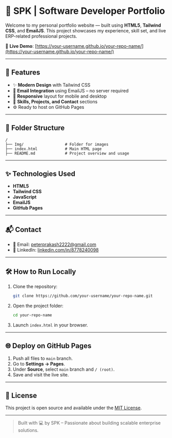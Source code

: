 # 💼 SPK | Software Developer Portfolio

Welcome to my personal portfolio website — built using **HTML5**, **Tailwind CSS**, and **EmailJS**. This project showcases my experience, skill set, and live ERP-related professional projects.

📍 **Live Demo**: [https://your-username.github.io/your-repo-name/](https://your-username.github.io/your-repo-name/)

---

## 🚀 Features

- ✨ **Modern Design** with Tailwind CSS
- 📧 **Email Integration** using EmailJS – no server required
- 📱 **Responsive** layout for mobile and desktop
- 🧠 **Skills, Projects, and Contact** sections
- ⚙️ Ready to host on GitHub Pages

---

## 📂 Folder Structure

```
/
├── Img/                  # Folder for images
├── index.html            # Main HTML page
├── README.md             # Project overview and usage
```

---

## ✨ Technologies Used

- **HTML5**
- **Tailwind CSS**
- **JavaScript**
- **EmailJS**
- **GitHub Pages**

---

## 📬 Contact

- 📧 Email: peterprakash2222@gmail.com
- 🔗 LinkedIn: [linkedin.com/in/8778240098](https://www.linkedin.com/in/8778240098)

---

## 🛠️ How to Run Locally

1. Clone the repository:
   ```bash
   git clone https://github.com/your-username/your-repo-name.git
   ```

2. Open the project folder:
   ```bash
   cd your-repo-name
   ```

3. Launch `index.html` in your browser.

---

## 🌐 Deploy on GitHub Pages

1. Push all files to `main` branch.
2. Go to **Settings → Pages**.
3. Under **Source**, select `main` branch and `/ (root)`.
4. Save and visit the live site.

---

## 📌 License

This project is open source and available under the [MIT License](LICENSE).

---

> Built with 💻 by SPK – Passionate about building scalable enterprise solutions.

